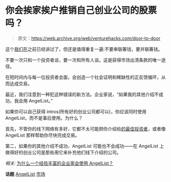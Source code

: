 # 你会挨家挨户推销自己创业公司的股票吗？

> 原文：<https://web.archive.org/web/venturehacks.com/door-to-door>

这个[我们在](https://web.archive.org/web/20220928221021/http://venturehacks.com/articles/adam-smith#series)之前已经讲过了，但还是值得重复一遍:不要串联筹钱，要并联筹钱。

不要一次只和一个投资者谈，要一次和所有人谈。这是获得市场出清条款的唯一途径。

在短时间内与每一位投资者会面，会创造一个社会证明和稀缺性的正反馈循环，从而达成交易。

最近，我们注意到一种犯这种错误的新方法。企业家说，“如果我的其他介绍不成功，我会用 AngelList。”

如果你可以自己获得 intros(所有好的创业公司都可以)，你应该同时使用 AngelList，而不是事后使用。为什么？

首先，不管你的线下网络有多好，它都不太可能把你介绍给[的最佳投资者](https://web.archive.org/web/20220928221021/http://venturehacks.com/articles/why-angellist)，或者像 AngelList 那样帮助你尽快完成交易。

第二，如果你的其他介绍不成功，AngelList 可能也不会成功——在 AngelList 上做得好的创业公司是那些用它来补充他们线下介绍的公司。

*相关:* [为什么一个经验丰富的企业家会使用 AngelList？](https://web.archive.org/web/20220928221021/http://venturehacks.com/articles/why-angellist)

**话题** [AngelList](https://web.archive.org/web/20220928221021/https://venturehacks.com/topics/angellist) [市场](https://web.archive.org/web/20220928221021/https://venturehacks.com/topics/markets)